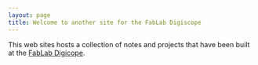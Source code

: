 ```yaml
---
layout: page
title: Welcome to another site for the FabLab Digiscope
---
```


This web sites hosts a collection of notes and projects that have been
built at the [FabLab Digicope](https://fablabdigiscope.wordpress.com/).
